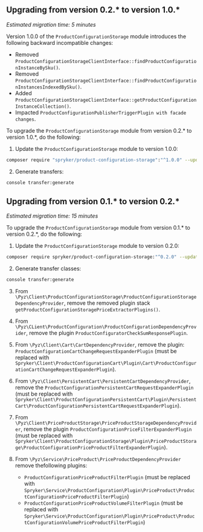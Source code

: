 ## Upgrading from version 0.2.* to version 1.0.*

*Estimated migration time: 5 minutes*

Version 1.0.0 of the `ProductConfigurationStorage` module introduces the following backward incompatible changes:

- Removed `ProductConfigurationStorageClientInterface::findProductConfigurationInstanceBySku()`.
- Removed `ProductConfigurationStorageClientInterface::findProductConfigurationInstancesIndexedBySku()`.
- Added `ProductConfigurationStorageClientInterface::getProductConfigurationInstanceCollection()`.
- Impacted `ProductConfigurationPublisherTriggerPlugin with facade changes`.

To upgrade the `ProductConfigurationStorage` module from version 0.2.* to version 1.0.*, do the following:

1. Update the `ProductConfigurationStorage` module to version 1.0.0:

```bash
composer require "spryker/product-configuration-storage":"^1.0.0" --update-with-dependencies
```

2. Generate transfers:

```bash
console transfer:generate
```

## Upgrading from version 0.1.* to version 0.2.*

*Estimated migration time: 15 minutes*

To upgrade the `ProductConfigurationStorage` module from version 0.1.* to version 0.2.*, do the following:

1. Update the `ProductConfigurationStorage` module to version 0.2.0:

```bash
composer require spryker/product-configuration-storage:"^0.2.0" --update-with-dependencies
```

2. Generate transfer classes:

```bash
console transfer:generate
```

3. From `\Pyz\Client\ProductConfigurationStorage\ProductConfigurationStorageDependencyProvider`, remove the removed plugin stack `getProductConfigurationStoragePriceExtractorPlugins()`.

4. From `\Pyz\CLient\ProductConfiguration\ProductConfigurationDependencyProvider`, remove the plugin `ProductConfiguratorCheckSumResponsePlugin`.

5. From `\Pyz\Client\Cart\CartDependencyProvider`, remove the plugin: `ProductConfigurationCartChangeRequestExpanderPlugin` (must be replaced with `Spryker\Client\ProductConfigurationCart\Plugin\Cart\ProductConfigurationCartChangeRequestExpanderPlugin`).

6. From `\Pyz\Client\PersistentCart\PersistentCartDependencyProvider`, remove the `ProductConfigurationPersistentCartRequestExpanderPlugin` (must be replaced with `Spryker\Client\ProductConfigurationPersistentCart\Plugin\PersistentCart\ProductConfigurationPersistentCartRequestExpanderPlugin`).

7. From `\Pyz\Client\PriceProductStorage\PriceProductStorageDependencyProvider`, remove the plugin `ProductConfigurationPriceFilterExpanderPlugin` (must be replaced with `Spryker\Client\ProductConfigurationStorage\Plugin\PriceProductStorage\ProductConfigurationPriceProductFilterExpanderPlugin`).

8. From `\Pyz\Service\PriceProduct\PriceProductDependencyProvider` remove thefollowing plugins:

    - `ProductConfigurationPriceProductFilterPlugin` (must be replaced with `Spryker\Service\ProductConfiguration\Plugin\PriceProduct\ProductConfigurationPriceProductFilterPlugin`)
    - `ProductConfigurationPriceProductVolumeFilterPlugin` (must be replaced with `Spryker\Service\ProductConfiguration\Plugin\PriceProduct\ProductConfigurationVolumePriceProductFilterPlugin`)
